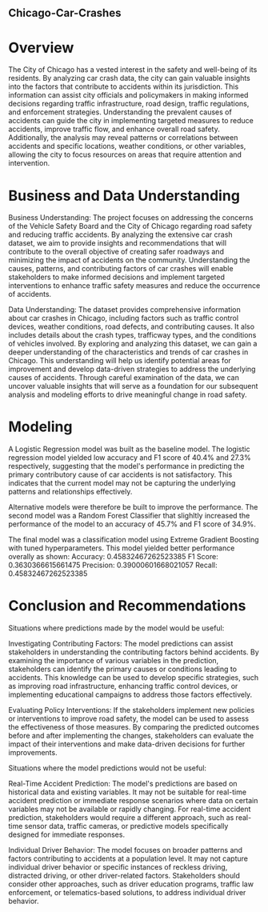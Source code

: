 ## Chicago-Car-Crashes
# Overview
The City of Chicago has a vested interest in the safety and well-being of its residents. By analyzing car crash data, the city can gain valuable insights into the factors that contribute to accidents within its jurisdiction. This information can assist city officials and policymakers in making informed decisions regarding traffic infrastructure, road design, traffic regulations, and enforcement strategies. Understanding the prevalent causes of accidents can guide the city in implementing targeted measures to reduce accidents, improve traffic flow, and enhance overall road safety. Additionally, the analysis may reveal patterns or correlations between accidents and specific locations, weather conditions, or other variables, allowing the city to focus resources on areas that require attention and intervention.

# Business and Data Understanding
Business Understanding:
The project focuses on addressing the concerns of the Vehicle Safety Board and the City of Chicago regarding road safety and reducing traffic accidents. By analyzing the extensive car crash dataset, we aim to provide insights and recommendations that will contribute to the overall objective of creating safer roadways and minimizing the impact of accidents on the community. Understanding the causes, patterns, and contributing factors of car crashes will enable stakeholders to make informed decisions and implement targeted interventions to enhance traffic safety measures and reduce the occurrence of accidents.

Data Understanding:
The dataset provides comprehensive information about car crashes in Chicago, including factors such as traffic control devices, weather conditions, road defects, and contributing causes. It also includes details about the crash types, trafficway types, and the conditions of vehicles involved. By exploring and analyzing this dataset, we can gain a deeper understanding of the characteristics and trends of car crashes in Chicago. This understanding will help us identify potential areas for improvement and develop data-driven strategies to address the underlying causes of accidents. Through careful examination of the data, we can uncover valuable insights that will serve as a foundation for our subsequent analysis and modeling efforts to drive meaningful change in road safety.

# Modeling
A Logistic Regression model was built as the baseline model. The logistic regression model yielded low accuracy and F1 score of 40.4% and 27.3% respectively, suggesting that the model's performance in predicting the primary contributory cause of car accidents is not satisfactory. This indicates that the current model may not be capturing the underlying patterns and relationships effectively.

Alternative models were therefore be built to improve the performance.
The second model was a Random Forest Classifier that slighltly increased the performance of the model to an accuracy of 45.7% and F1 score of 34.9%.

The final model was a classification model using Extreme Gradient Boosting with tuned hyperparameters. This model yielded better performance overally as shown:
Accuracy: 0.45832467262523385
F1 Score: 0.3630366615661475
Precision: 0.39000601668021057
Recall: 0.45832467262523385

# Conclusion and Recommendations
Situations where predictions made by the model would be useful:

Investigating Contributing Factors: The model predictions can assist stakeholders in understanding the contributing factors behind accidents. By examining the importance of various variables in the prediction, stakeholders can identify the primary causes or conditions leading to accidents. This knowledge can be used to develop specific strategies, such as improving road infrastructure, enhancing traffic control devices, or implementing educational campaigns to address those factors effectively.

Evaluating Policy Interventions: If the stakeholders implement new policies or interventions to improve road safety, the model can be used to assess the effectiveness of those measures. By comparing the predicted outcomes before and after implementing the changes, stakeholders can evaluate the impact of their interventions and make data-driven decisions for further improvements.

Situations where the model predictions would not be useful:

Real-Time Accident Prediction: The model's predictions are based on historical data and existing variables. It may not be suitable for real-time accident prediction or immediate response scenarios where data on certain variables may not be available or rapidly changing. For real-time accident prediction, stakeholders would require a different approach, such as real-time sensor data, traffic cameras, or predictive models specifically designed for immediate responses.

Individual Driver Behavior: The model focuses on broader patterns and factors contributing to accidents at a population level. It may not capture individual driver behavior or specific instances of reckless driving, distracted driving, or other driver-related factors. Stakeholders should consider other approaches, such as driver education programs, traffic law enforcement, or telematics-based solutions, to address individual driver behavior.
